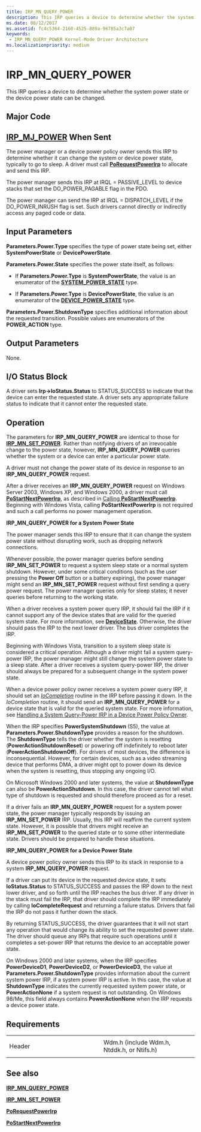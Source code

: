 ```yaml
---
title: IRP_MN_QUERY_POWER
description: This IRP queries a device to determine whether the system power state or the device power state can be changed.
ms.date: 08/12/2017
ms.assetid: fc4c5364-2160-4525-889a-96785a3c7a07
keywords:
 - IRP_MN_QUERY_POWER Kernel-Mode Driver Architecture
ms.localizationpriority: medium
---
```


# IRP\_MN\_QUERY\_POWER


This IRP queries a device to determine whether the system power state or the device power state can be changed.

Major Code
----------

[**IRP\_MJ\_POWER**](irp-mj-power.md)
When Sent
---------

The power manager or a device power policy owner sends this IRP to determine whether it can change the system or device power state, typically to go to sleep. A driver must call [**PoRequestPowerIrp**](https://docs.microsoft.com/windows-hardware/drivers/ddi/wdm/nf-wdm-porequestpowerirp) to allocate and send this IRP.

The power manager sends this IRP at IRQL = PASSIVE\_LEVEL to device stacks that set the DO\_POWER\_PAGABLE flag in the PDO.

The power manager can send the IRP at IRQL = DISPATCH\_LEVEL if the DO\_POWER\_INRUSH flag is set. Such drivers cannot directly or indirectly access any paged code or data.

## Input Parameters


**Parameters.Power.Type** specifies the type of power state being set, either **SystemPowerState** or **DevicePowerState**.

**Parameters.Power.State** specifies the power state itself, as follows:

-   If **Parameters.Power.Type** is **SystemPowerState**, the value is an enumerator of the [**SYSTEM\_POWER\_STATE**](https://docs.microsoft.com/windows-hardware/drivers/ddi/wdm/ne-wdm-_system_power_state) type.

-   If **Parameters.Power.Type** is **DevicePowerState**, the value is an enumerator of the [**DEVICE\_POWER\_STATE**](https://docs.microsoft.com/windows-hardware/drivers/ddi/wdm/ne-wdm-_device_power_state) type.

**Parameters.Power.ShutdownType** specifies additional information about the requested transition. Possible values are enumerators of the **POWER\_ACTION** type.

## Output Parameters


None.

## I/O Status Block


A driver sets **Irp-&gt;IoStatus.Status** to STATUS\_SUCCESS to indicate that the device can enter the requested state. A driver sets any appropriate failure status to indicate that it cannot enter the requested state.

Operation
---------

The parameters for **IRP\_MN\_QUERY\_POWER** are identical to those for [**IRP\_MN\_SET\_POWER**](irp-mn-set-power.md). Rather than notifying drivers of an irrevocable change to the power state, however, **IRP\_MN\_QUERY\_POWER** queries whether the system or a device can enter a particular power state.

A driver must not change the power state of its device in response to an **IRP\_MN\_QUERY\_POWER** request.

After a driver receives an **IRP\_MN\_QUERY\_POWER** request on Windows Server 2003, Windows XP, and Windows 2000, a driver must call [**PoStartNextPowerIrp**](https://docs.microsoft.com/windows-hardware/drivers/ddi/ntifs/nf-ntifs-postartnextpowerirp), as described in [Calling **PoStartNextPowerIrp**](https://docs.microsoft.com/windows-hardware/drivers/kernel/calling-postartnextpowerirp). Beginning with Windows Vista, calling **PoStartNextPowerIrp** is not required and such a call performs no power management operation.

**IRP\_MN\_QUERY\_POWER for a System Power State**

The power manager sends this IRP to ensure that it can change the system power state without disrupting work, such as dropping network connections.

Whenever possible, the power manager queries before sending **IRP\_MN\_SET\_POWER** to request a system sleep state or a normal system shutdown. However, under some critical conditions (such as the user pressing the **Power Off** button or a battery expiring), the power manager might send an **IRP\_MN\_SET\_POWER** request without first sending a query power request. The power manager queries only for sleep states; it never queries before returning to the working state.

When a driver receives a system power query IRP, it should fail the IRP if it cannot support any of the device states that are valid for the queried system state. For more information, see [**DeviceState**](https://docs.microsoft.com/windows-hardware/drivers/kernel/devicestate). Otherwise, the driver should pass the IRP to the next lower driver. The bus driver completes the IRP.

Beginning with Windows Vista, transition to a system sleep state is considered a critical operation. Although a driver might fail a system query-power IRP, the power manager might still change the system power state to a sleep state. After a driver receives a system query-power IRP, the driver should always be prepared for a subsequent change in the system power state.

When a device power policy owner receives a system power query IRP, it should set an [*IoCompletion*](https://docs.microsoft.com/windows-hardware/drivers/ddi/wdm/nc-wdm-io_completion_routine) routine in the IRP before passing it down. In the *IoCompletion* routine, it should send an **IRP\_MN\_QUERY\_POWER** for a device state that is valid for the queried system state. For more information, see [Handling a System Query-Power IRP in a Device Power Policy Owner](https://docs.microsoft.com/windows-hardware/drivers/kernel/handling-a-system-query-power-irp-in-a-device-power-policy-owner).

When the IRP specifies **PowerSystemShutdown** (S5), the value at **Parameters.Power.ShutdownType** provides a reason for the shutdown. The **ShutdownType** tells the driver whether the system is resetting (**PowerActionShutdownReset**) or powering off indefinitely to reboot later (**PowerActionShutdownOff**). For drivers of most devices, the difference is inconsequential. However, for certain devices, such as a video streaming device that performs DMA, a driver might opt to power down its device when the system is resetting, thus stopping any ongoing I/O.

On Microsoft Windows 2000 and later systems, the value at **ShutdownType** can also be **PowerActionShutdown**. In this case, the driver cannot tell what type of shutdown is requested and should therefore proceed as for a reset.

If a driver fails an **IRP\_MN\_QUERY\_POWER** request for a system power state, the power manager typically responds by issuing an **IRP\_MN\_SET\_POWER** IRP. Usually, this IRP will reaffirm the current system state. However, it is possible that drivers might receive an **IRP\_MN\_SET\_POWER** to the queried state or to some other intermediate state. Drivers should be prepared to handle these situations.

**IRP\_MN\_QUERY\_POWER for a Device Power State**

A device power policy owner sends this IRP to its stack in response to a system **IRP\_MN\_QUERY\_POWER** request.

If a driver can put its device in the requested device state, it sets **IoStatus.Status** to STATUS\_SUCCESS and passes the IRP down to the next lower driver, and so forth until the IRP reaches the bus driver. If any driver in the stack must fail the IRP, that driver should complete the IRP immediately by calling **IoCompleteRequest** and returning a failure status. Drivers that fail the IRP do not pass it further down the stack.

By returning STATUS\_SUCCESS, the driver guarantees that it will not start any operation that would change its ability to set the requested power state. The driver should queue any IRPs that require such operations until it completes a set-power IRP that returns the device to an acceptable power state.

On Windows 2000 and later systems, when the IRP specifies **PowerDeviceD1**, **PowerDeviceD2**, or **PowerDeviceD3**, the value at **Parameters.Power.ShutdownType** provides information about the current system power IRP, if a system power IRP is active. In this case, the value at **ShutdownType** indicates the currently requested system power state, or **PowerActionNone** if a system request is not outstanding. On Windows 98/Me, this field always contains **PowerActionNone** when the IRP requests a device power state.

Requirements
------------

<table>
<colgroup>
<col width="50%" />
<col width="50%" />
</colgroup>
<tbody>
<tr class="odd">
<td><p>Header</p></td>
<td>Wdm.h (include Wdm.h, Ntddk.h, or Ntifs.h)</td>
</tr>
</tbody>
</table>

## See also


[**IRP\_MN\_QUERY\_POWER**](irp-mn-query-power.md)

[**IRP\_MN\_SET\_POWER**](irp-mn-set-power.md)

[**PoRequestPowerIrp**](https://docs.microsoft.com/windows-hardware/drivers/ddi/wdm/nf-wdm-porequestpowerirp)

[**PoStartNextPowerIrp**](https://docs.microsoft.com/windows-hardware/drivers/ddi/ntifs/nf-ntifs-postartnextpowerirp)

 

 




